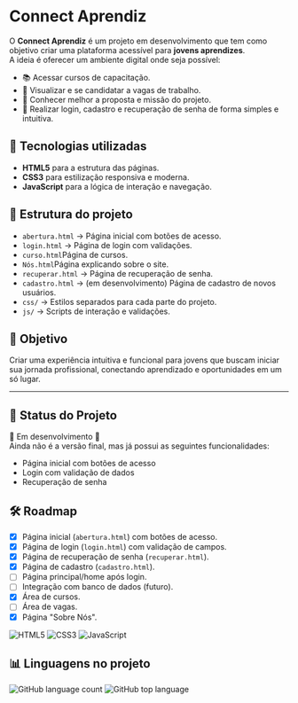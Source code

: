 # Connect Aprendiz

O **Connect Aprendiz** é um projeto em desenvolvimento que tem como objetivo criar uma plataforma acessível para **jovens aprendizes**.  
A ideia é oferecer um ambiente digital onde seja possível:

- 📚 Acessar cursos de capacitação.  
- 💼 Visualizar e se candidatar a vagas de trabalho.  
- 👥 Conhecer melhor a proposta e missão do projeto.  
- 🔐 Realizar login, cadastro e recuperação de senha de forma simples e intuitiva.  

## 🚀 Tecnologias utilizadas
- **HTML5** para a estrutura das páginas.  
- **CSS3** para estilização responsiva e moderna.  
- **JavaScript** para a lógica de interação e navegação.  

## 📂 Estrutura do projeto
- `abertura.html` → Página inicial com botões de acesso.  
- `login.html` → Página de login com validações.
- `curso.html`Página de cursos.
- `Nós.html`Página explicando sobre o site.
- `recuperar.html` → Página de recuperação de senha.  
- `cadastro.html` → (em desenvolvimento) Página de cadastro de novos usuários.  
- `css/` → Estilos separados para cada parte do projeto.  
- `js/` → Scripts de interação e validações.  

## 🎯 Objetivo
Criar uma experiência intuitiva e funcional para jovens que buscam iniciar sua jornada profissional, conectando aprendizado e oportunidades em um só lugar.  

---

## 📌 Status do Projeto
🚧 Em desenvolvimento 🚧  
Ainda não é a versão final, mas já possui as seguintes funcionalidades:
- Página inicial com botões de acesso
- Login com validação de dados
- Recuperação de senha

## 🛠️ Roadmap
- [x] Página inicial (`abertura.html`) com botões de acesso.
- [x] Página de login (`login.html`) com validação de campos.
- [x] Página de recuperação de senha (`recuperar.html`).
- [x] Página de cadastro (`cadastro.html`).
- [ ] Página principal/home após login.
- [ ] Integração com banco de dados (futuro).
- [x] Área de cursos.
- [ ] Área de vagas.
- [x] Página "Sobre Nós".

![HTML5](https://img.shields.io/badge/HTML5-E34F26?style=for-the-badge&logo=html5&logoColor=white)
![CSS3](https://img.shields.io/badge/CSS3-1572B6?style=for-the-badge&logo=css3&logoColor=white)
![JavaScript](https://img.shields.io/badge/JavaScript-F7DF1E?style=for-the-badge&logo=javascript&logoColor=black)

## 📊 Linguagens no projeto
![GitHub language count](https://img.shields.io/github/languages/count/Barcelos-xaz7/Connect-Aprendiz)
![GitHub top language](https://img.shields.io/github/languages/top/Barcelos-xaz7/Connect-Aprendiz)

